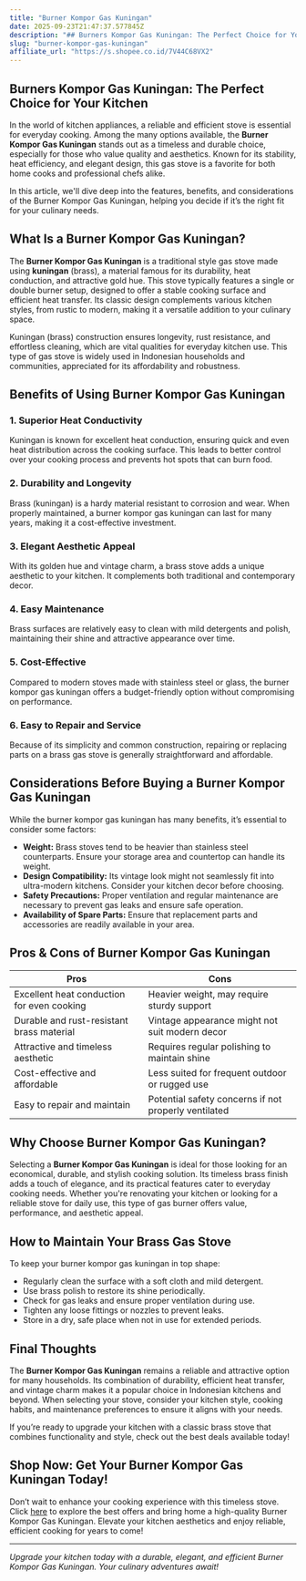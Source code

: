 ```yaml
---
title: "Burner Kompor Gas Kuningan"
date: 2025-09-23T21:47:37.577845Z
description: "## Burners Kompor Gas Kuningan: The Perfect Choice for Your Kitchen..."
slug: "burner-kompor-gas-kuningan"
affiliate_url: "https://s.shopee.co.id/7V44C68VX2"
---
```

## Burners Kompor Gas Kuningan: The Perfect Choice for Your Kitchen

In the world of kitchen appliances, a reliable and efficient stove is essential for everyday cooking. Among the many options available, the **Burner Kompor Gas Kuningan** stands out as a timeless and durable choice, especially for those who value quality and aesthetics. Known for its stability, heat efficiency, and elegant design, this gas stove is a favorite for both home cooks and professional chefs alike.

In this article, we'll dive deep into the features, benefits, and considerations of the Burner Kompor Gas Kuningan, helping you decide if it’s the right fit for your culinary needs.

## What Is a Burner Kompor Gas Kuningan?

The **Burner Kompor Gas Kuningan** is a traditional style gas stove made using **kuningan** (brass), a material famous for its durability, heat conduction, and attractive gold hue. This stove typically features a single or double burner setup, designed to offer a stable cooking surface and efficient heat transfer. Its classic design complements various kitchen styles, from rustic to modern, making it a versatile addition to your culinary space.

Kuningan (brass) construction ensures longevity, rust resistance, and effortless cleaning, which are vital qualities for everyday kitchen use. This type of gas stove is widely used in Indonesian households and communities, appreciated for its affordability and robustness.

## Benefits of Using Burner Kompor Gas Kuningan

### 1. Superior Heat Conductivity
Kuningan is known for excellent heat conduction, ensuring quick and even heat distribution across the cooking surface. This leads to better control over your cooking process and prevents hot spots that can burn food.

### 2. Durability and Longevity
Brass (kuningan) is a hardy material resistant to corrosion and wear. When properly maintained, a burner kompor gas kuningan can last for many years, making it a cost-effective investment.

### 3. Elegant Aesthetic Appeal
With its golden hue and vintage charm, a brass stove adds a unique aesthetic to your kitchen. It complements both traditional and contemporary decor.

### 4. Easy Maintenance
Brass surfaces are relatively easy to clean with mild detergents and polish, maintaining their shine and attractive appearance over time.

### 5. Cost-Effective
Compared to modern stoves made with stainless steel or glass, the burner kompor gas kuningan offers a budget-friendly option without compromising on performance.

### 6. Easy to Repair and Service
Because of its simplicity and common construction, repairing or replacing parts on a brass gas stove is generally straightforward and affordable.

## Considerations Before Buying a Burner Kompor Gas Kuningan

While the burner kompor gas kuningan has many benefits, it’s essential to consider some factors:

- **Weight:** Brass stoves tend to be heavier than stainless steel counterparts. Ensure your storage area and countertop can handle its weight.
- **Design Compatibility:** Its vintage look might not seamlessly fit into ultra-modern kitchens. Consider your kitchen decor before choosing.
- **Safety Precautions:** Proper ventilation and regular maintenance are necessary to prevent gas leaks and ensure safe operation.
- **Availability of Spare Parts:** Ensure that replacement parts and accessories are readily available in your area.

## Pros & Cons of Burner Kompor Gas Kuningan

| **Pros**                                             | **Cons**                                              |
|------------------------------------------------------|--------------------------------------------------------|
| Excellent heat conduction for even cooking        | Heavier weight, may require sturdy support           |
| Durable and rust-resistant brass material         | Vintage appearance might not suit modern decor     |
| Attractive and timeless aesthetic                  | Requires regular polishing to maintain shine       |
| Cost-effective and affordable                     | Less suited for frequent outdoor or rugged use     |
| Easy to repair and maintain                        | Potential safety concerns if not properly ventilated |

## Why Choose Burner Kompor Gas Kuningan?

Selecting a **Burner Kompor Gas Kuningan** is ideal for those looking for an economical, durable, and stylish cooking solution. Its timeless brass finish adds a touch of elegance, and its practical features cater to everyday cooking needs. Whether you're renovating your kitchen or looking for a reliable stove for daily use, this type of gas burner offers value, performance, and aesthetic appeal.

## How to Maintain Your Brass Gas Stove

To keep your burner kompor gas kuningan in top shape:

- Regularly clean the surface with a soft cloth and mild detergent.
- Use brass polish to restore its shine periodically.
- Check for gas leaks and ensure proper ventilation during use.
- Tighten any loose fittings or nozzles to prevent leaks.
- Store in a dry, safe place when not in use for extended periods.

## Final Thoughts

The **Burner Kompor Gas Kuningan** remains a reliable and attractive option for many households. Its combination of durability, efficient heat transfer, and vintage charm makes it a popular choice in Indonesian kitchens and beyond. When selecting your stove, consider your kitchen style, cooking habits, and maintenance preferences to ensure it aligns with your needs.

If you’re ready to upgrade your kitchen with a classic brass stove that combines functionality and style, check out the best deals available today!

## Shop Now: Get Your Burner Kompor Gas Kuningan Today!

Don’t wait to enhance your cooking experience with this timeless stove. Click [here](https://s.shopee.co.id/7V44C68VX2) to explore the best offers and bring home a high-quality Burner Kompor Gas Kuningan. Elevate your kitchen aesthetics and enjoy reliable, efficient cooking for years to come!

---

*Upgrade your kitchen today with a durable, elegant, and efficient Burner Kompor Gas Kuningan. Your culinary adventures await!*